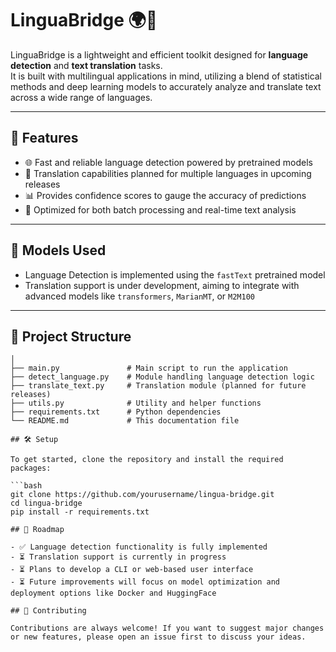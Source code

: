 # LinguaBridge 🌍🧠

LinguaBridge is a lightweight and efficient toolkit designed for **language detection** and **text translation** tasks.  
It is built with multilingual applications in mind, utilizing a blend of statistical methods and deep learning models to accurately analyze and translate text across a wide range of languages.

---

## 🚀 Features

- 🌐 Fast and reliable language detection powered by pretrained models  
- 🔁 Translation capabilities planned for multiple languages in upcoming releases  
- 📊 Provides confidence scores to gauge the accuracy of predictions  
- 🧪 Optimized for both batch processing and real-time text analysis

---

## 🧠 Models Used

- Language Detection is implemented using the `fastText` pretrained model  
- Translation support is under development, aiming to integrate with advanced models like `transformers`, `MarianMT`, or `M2M100`

---

## 📂 Project Structure

``` project/
│
├── main.py               # Main script to run the application
├── detect_language.py    # Module handling language detection logic
├── translate_text.py     # Translation module (planned for future releases)
├── utils.py              # Utility and helper functions
├── requirements.txt      # Python dependencies
└── README.md             # This documentation file

## 🛠️ Setup

To get started, clone the repository and install the required packages:

```bash
git clone https://github.com/yourusername/lingua-bridge.git
cd lingua-bridge
pip install -r requirements.txt

## 📌 Roadmap

- ✅ Language detection functionality is fully implemented  
- ⏳ Translation support is currently in progress  
- ⏳ Plans to develop a CLI or web-based user interface  
- ⏳ Future improvements will focus on model optimization and deployment options like Docker and HuggingFace  

## 🤝 Contributing

Contributions are always welcome! If you want to suggest major changes or new features, please open an issue first to discuss your ideas.

